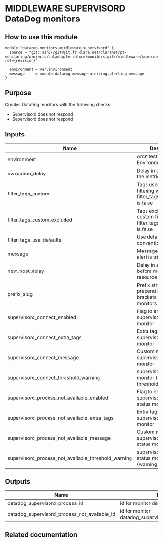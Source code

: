 # MIDDLEWARE SUPERVISORD DataDog monitors

## How to use this module

```
module "datadog-monitors-middleware-supervisord" {
  source = "git::ssh://git@git.fr.clara.net/claranet/pt-monitoring/projects/datadog/terraform/monitors.git//middleware/supervisord?ref={revision}"

  environment = var.environment
  message     = module.datadog-message-alerting.alerting-message
}

```

## Purpose

Creates DataDog monitors with the following checks:

- Supervisord does not respond
- Supervisord does not respond

## Inputs

| Name | Description | Type | Default | Required |
|------|-------------|:----:|:-----:|:-----:|
| environment | Architecture Environment | string | n/a | yes |
| evaluation\_delay | Delay in seconds for the metric evaluation | string | `"15"` | no |
| filter\_tags\_custom | Tags used for custom filtering when filter_tags_use_defaults is false | string | `"*"` | no |
| filter\_tags\_custom\_excluded | Tags excluded for custom filtering when filter_tags_use_defaults is false | string | `""` | no |
| filter\_tags\_use\_defaults | Use default filter tags convention | string | `"true"` | no |
| message | Message sent when an alert is triggered | string | n/a | yes |
| new\_host\_delay | Delay in seconds before monitor new resource | string | `"300"` | no |
| prefix\_slug | Prefix string to prepend between brackets on every monitors names | string | `""` | no |
| supervisord\_connect\_enabled | Flag to enable supervisord status monitor | string | `"true"` | no |
| supervisord\_connect\_extra\_tags | Extra tags for supervisord process monitor | list(string) | `[]` | no |
| supervisord\_connect\_message | Custom message for supervisord status monitor | string | `""` | no |
| supervisord\_connect\_threshold\_warning | supervisord status monitor (warning threshold) | string | `"3"` | no |
| supervisord\_process\_not\_available\_enabled | Flag to enable supervisord process status monitor | string | `"true"` | no |
| supervisord\_process\_not\_available\_extra\_tags | Extra tags for supervisord process monitor | list(string) | `[]` | no |
| supervisord\_process\_not\_available\_message | Custom message for supervisord process status monitor | string | `""` | no |
| supervisord\_process\_not\_available\_threshold\_warning | supervisord process status monitor (warning threshold) | string | `"3"` | no |

## Outputs

| Name | Description |
|------|-------------|
| datadog\_supervisord\_process\_id | id for monitor datadog_supervisord_process |
| datadog\_supervisord\_process\_not\_available\_id | id for monitor datadog_supervisord_process_not_available |

## Related documentation

